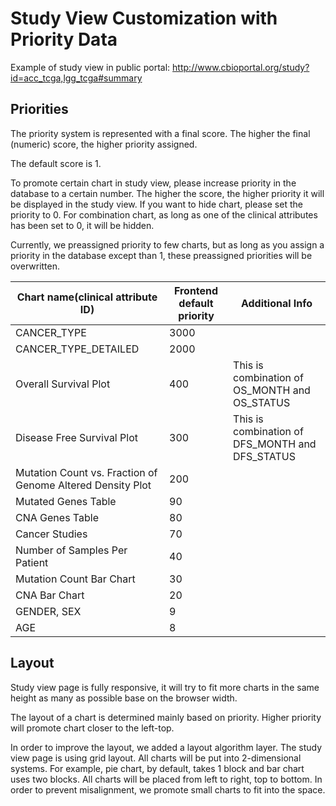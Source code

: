 # Study View Customization with Priority Data

Example of study view in public portal: http://www.cbioportal.org/study?id=acc_tcga,lgg_tcga#summary

## Priorities

The priority system is represented with a final score.
The higher the final (numeric) score, the higher priority assigned.

The default score is 1.

To promote certain chart in study view, please increase priority in the database to a certain number.
The higher the score, the higher priority it will be displayed in the study view.
If you want to hide chart, please set the priority to 0.
For combination chart, as long as one of the clinical attributes has been set to 0, it will be hidden.

Currently, we preassigned priority to few charts, but as long as you assign a priority in the database except than 1, these preassigned priorities will be overwritten.

| Chart name(clinical attribute ID)                          | Frontend default priority | Additional Info                                 |
| ---------------------------------------------------------- | ------------------------- | ----------------------------------------------- |
| CANCER_TYPE                                                | 3000                      |                                                 |
| CANCER_TYPE_DETAILED                                       | 2000                      |                                                 |
| Overall Survival Plot                                      | 400                       | This is combination of OS_MONTH and OS_STATUS   |
| Disease Free Survival Plot                                 | 300                       | This is combination of DFS_MONTH and DFS_STATUS |
| Mutation Count vs. Fraction of Genome Altered Density Plot | 200                       |                                                 |
| Mutated Genes Table                                        | 90                        |                                                 |
| CNA Genes Table                                            | 80                        |                                                 |
| Cancer Studies                                             | 70                        |                                                 |
| Number of Samples Per Patient                              | 40                        |                                                 |
| Mutation Count Bar Chart                                   | 30                        |                                                 |
| CNA Bar Chart                                              | 20                        |                                                 |
| GENDER, SEX                                                | 9                         |                                                 |
| AGE                                                        | 8                         |                                                 |

## Layout

Study view page is fully responsive, it will try to fit more charts in the same height as many as possible base on the browser width.

The layout of a chart is determined mainly based on priority. Higher priority will promote chart closer to the left-top.

In order to improve the layout, we added a layout algorithm layer. The study view page is using grid layout. All charts will be put into 2-dimensional systems. For example, pie chart, by default, takes 1 block and bar chart uses two blocks. All charts will be placed from left to right, top to bottom. In order to prevent misalignment, we promote small charts to fit into the space.
